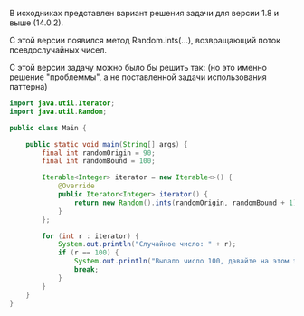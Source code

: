 В исходниках представлен вариант решения задачи для версии 1.8 и выше (14.0.2).

С этой версии появился метод Random.ints(...), возвращающий поток псевдослучайных чисел.

С этой версии задачу можно было бы решить так:
(но это именно решение "проблеммы", а не поставленной задачи использования паттерна)

```java
import java.util.Iterator;
import java.util.Random;

public class Main {

    public static void main(String[] args) {
        final int randomOrigin = 90;
        final int randomBound = 100;

        Iterable<Integer> iterator = new Iterable<>() {
            @Override
            public Iterator<Integer> iterator() {
                return new Random().ints(randomOrigin, randomBound + 1).iterator();
            }
        };

        for (int r : iterator) {
            System.out.println("Случайное число: " + r);
            if (r == 100) {
                System.out.println("Выпало число 100, давайте на этом закончим");
                break;
            }
        }
    }
}

```